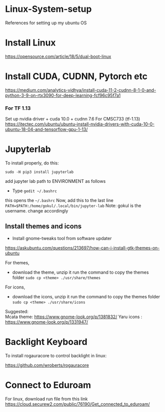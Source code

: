 # Linux-System-setup

References for setting up my ubuntu OS

# Install Linux
https://opensource.com/article/18/5/dual-boot-linux

# Install CUDA, CUDNN, Pytorch etc
https://medium.com/analytics-vidhya/install-cuda-11-2-cudnn-8-1-0-and-python-3-9-on-rtx3090-for-deep-learning-fcf96c95f7a1

### For TF 1.13 
Set up nvidia driver + cuda 10.0 + cudnn 7.6 For CMSC733 (tf-1.13)
https://itectec.com/ubuntu/ubuntu-install-nvidia-drivers-with-cuda-10-0-ubuntu-18-04-and-tensorflow-gpu-1-13/

# Jupyterlab

To install  properly, do this:

`sudo -H pip3 install jupyterlab`

add jupyter lab path to ENVIRONMENT as follows
- Type
`gedit ~/.bashrc`

this opens the  `~/.bashrc`
Now, add this to the last line
`PATH=$PATH:/home/gokul/.local/bin/jupyter-lab`
Note: gokul is the username. change accordingly





## Install themes and icons

- Install gnome-tweaks tool from software updater

https://askubuntu.com/questions/213697/how-can-i-install-gtk-themes-on-ubuntu

For themes,
- download the theme, unzip it
run the command to copy the themes folder
`sudo cp <theme> ./usr/share/themes`

For icons,
- download the icons, unzip it
run the command to copy the themes folder
`sudo cp <theme> ./usr/share/icons`

Suggested:  
Mcata theme: https://www.gnome-look.org/p/1381832/
Yaru icons : https://www.gnome-look.org/p/1331947/

# Backlight Keyboard
To install rogauracore to control backlight in linux:

https://github.com/wroberts/rogauracore

# Connect to Eduroam
For linux, download run file from this link
https://cloud.securew2.com/public/76190/Get_connected_to_eduroam/


